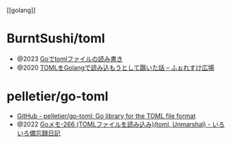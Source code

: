 [[golang]]

# BurntSushi/toml
- @2023 [Goでtomlファイルの読み書き](https://zenn.dev/rickyban/articles/08653ef912e6b8)
- @2020 [TOMLをGolangで読み込もうとして躓いた話 – ふぉれすけ広場](https://foresuke.com/post/go_toml/)

# pelletier/go-toml
- [GitHub - pelletier/go-toml: Go library for the TOML file format](https://github.com/pelletier/go-toml)
- @2022 [Goメモ-266 (TOMLファイルを読み込み)(toml, Unmarshal) - いろいろ備忘録日記](https://devlights.hatenablog.com/entry/2022/11/09/073000)

